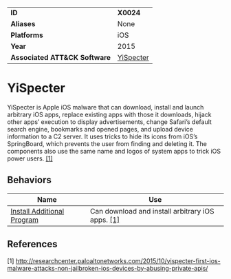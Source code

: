 |||
|---------|------------------------|
|**ID**|**X0024**|
|**Aliases**|None|
|**Platforms**|iOS|
|**Year**| 2015 |
|**Associated ATT&CK Software**|[YiSpecter](https://attack.mitre.org/software/S0311/)|

YiSpecter
=========
YiSpecter is Apple iOS malware that can download, install and launch arbitrary iOS apps, replace existing apps with those it downloads, hijack other apps’ execution to display advertisements, change Safari’s default search engine, bookmarks and opened pages, and upload device information to a C2 server. It uses tricks to hide its icons from iOS’s SpringBoard, which prevents the user from finding and deleting it. The components also use the same name and logos of system apps to trick iOS power users. [[1]](#1)

Behaviors
---------
|Name|Use|
|---------------------|-------------------------------------------------------|
|[Install Additional Program](../execution/install-prog.md)| Can download and install arbitrary iOS apps. [[1]](#1)|

References
----------
<a name="1">[1]</a> http://researchcenter.paloaltonetworks.com/2015/10/yispecter-first-ios-malware-attacks-non-jailbroken-ios-devices-by-abusing-private-apis/
